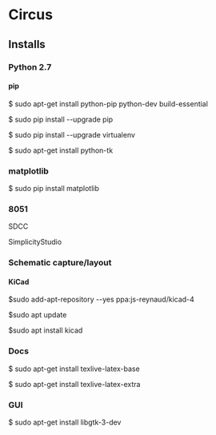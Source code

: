 # Circus

## Installs

### Python 2.7
#### pip           
$ sudo apt-get install python-pip python-dev build-essential      

$ sudo pip install --upgrade pip 

$ sudo pip install --upgrade virtualenv 

$ sudo apt-get install python-tk    

### matplotlib     
$ sudo pip install matplotlib

### 8051
SDCC

SimplicityStudio



### Schematic capture/layout
#### KiCad
$sudo add-apt-repository --yes ppa:js-reynaud/kicad-4

$sudo apt update

$sudo apt install kicad

### Docs
$ sudo apt-get install texlive-latex-base

$ sudo apt-get install texlive-latex-extra

### GUI
$ sudo apt-get install libgtk-3-dev

